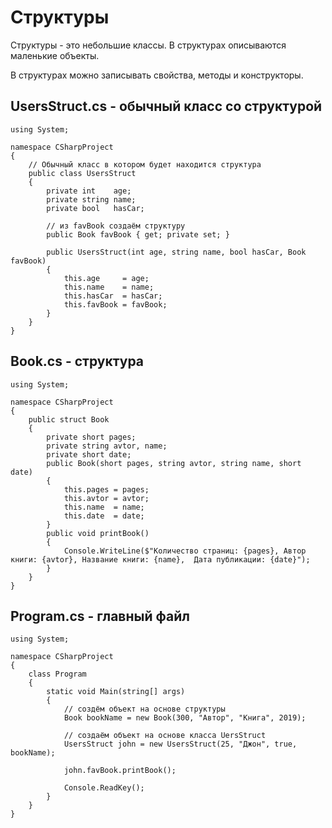 # Структуры
Структуры - это небольшие классы. В структурах описываются маленькие объекты.

В структурах можно записывать свойства, методы и конструкторы.

## UsersStruct.cs - обычный класс со структурой

    using System;

    namespace CSharpProject
    {
        // Обычный класс в котором будет находится структура
        public class UsersStruct
        {
            private int    age;
            private string name;
            private bool   hasCar;
            
            // из favBook создаём структуру
            public Book favBook { get; private set; }

            public UsersStruct(int age, string name, bool hasCar, Book favBook)
            {
                this.age     = age;
                this.name    = name;
                this.hasCar  = hasCar;
                this.favBook = favBook;
            }
        }
    }

## Book.cs - структура

    using System;

    namespace CSharpProject
    {
        public struct Book
        {
            private short pages;
            private string avtor, name;
            private short date;
            public Book(short pages, string avtor, string name, short date)
            {
                this.pages = pages;
                this.avtor = avtor;
                this.name  = name;
                this.date  = date;
            }
            public void printBook()
            {
                Console.WriteLine($"Количество страниц: {pages}, Автор книги: {avtor}, Название книги: {name},  Дата публикации: {date}");
            }
        }
    }

## Program.cs - главный файл

    using System;

    namespace CSharpProject
    {
        class Program
        {
            static void Main(string[] args)
            {
                // создём объект на основе структуры
                Book bookName = new Book(300, "Автор", "Книга", 2019);
                
                // создаём объект на основе класса UersStruct
                UsersStruct john = new UsersStruct(25, "Джон", true, bookName);

                john.favBook.printBook();

                Console.ReadKey();
            }
        }
    }
